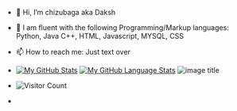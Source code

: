 - 👋 Hi, I’m chizubaga aka Daksh
- 🌱 I am fluent with the following Programming/Markup languages:
     Python,
     Java 
     C++, 
     HTML, 
     Javascript, 
     MYSQL, 
     CSS
     
- 📫 How to reach me: Just text over
- [![My GitHub Stats](https://github-readme-stats.vercel.app/api/?username=Chizubaga&count_private=true&theme=tokyonight&showicons=true)]()
[![My GitHub Language Stats](https://github-readme-stats.vercel.app/api/top-langs/?username=Chizubaga&langs_count=5&theme=tokyonight)]()
![image title](https://rushter.com/counter.svg)

- ![Visitor Count](https://profile-counter.glitch.me/Chizubaga/count.svg)
- <img src="https://komarev.com/ghpvc/?username=Chizubaga&style=flat-square&color=blue" alt=""/>


<!---
Chizubaga/Chizubaga is a ✨ special ✨ repository because its `README.md` (this file) appears on your GitHub profile.
You can click the Preview link to take a look at your changes.
--->
